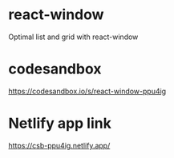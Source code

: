 # react-window

Optimal list and grid with react-window

# codesandbox

https://codesandbox.io/s/react-window-ppu4ig

# Netlify app link

https://csb-ppu4ig.netlify.app/
